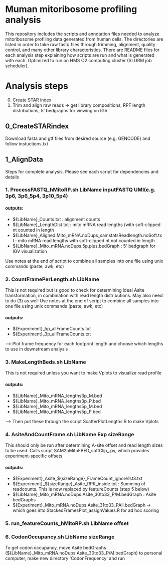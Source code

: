 # Muman mitoribosome profiling analysis

This repository includes the scripts and annotation files needed to analyze mitoribosome profiling data generated from human cells. The directories are listed in order to take raw fastq files through trimming, alignment, quality control, and many other library characteristics. There are README files for each analysis step explaining how scripts are run and what is generated with each. Optimized to run on HMS O2 computing cluster (SLURM job scheduler).

# Analysis steps

0. Create STAR index
1. Trim and align raw reads -> get library compositions, RPF length distributions, 5' bedgraphs for viewing on IGV

## 0_CreateSTARindex
Download fasta and gtf files from desired source (e.g. GENCODE) and follow instuctions.txt

## 1_AlignData

Steps for complete analysis. Please see each script for dependencies and details

### 1. ProcessFASTQ_hMitoRP.sh LibName inputFASTQ UMI(e.g. 3p6, 3p6_5p4, 3p10_5p4)
   
#### outputs:
   - ${LibName}_Counts.txt : alignment counts
   - ${LibName}_LengthDist.txt : mito mRNA read lengths (with soft-clipped nt counted in length
   - ${LibName}_Aligned.Mito_mRNA.noDups_samstatsReadlength.noSoft.txt : mito mRNA read lengths with soft-clipped nt not counted in length
   - ${LibName}_Mito_mRNA.noDups.5p.plus.bedGraph : 5' bedgraph for IGV visualization
   
   Use notes at the end of script to combine all samples into one file using unix commands (paste, awk, etc)
   
### 2. CountFramePerLength.sh LibName
   
   This is not required but is good to check for determining ideal Asite transformation, in combination with read length distributions. May also need to do (3) as well
   Use notes at the end of script to combine all samples into one file using unix commands (paste, awk, etc)
   
#### outputs:
   - ${Experiment}_5p_allFrameCounts.txt
   - ${Experiment}_3p_allFrameCounts.txt
   
   --> Plot frame frequency for each footprint length and choose which lengths to use in downstream analysis

### 3. MakeLengthBeds.sh LibName
   
   This is not required unless you want to make Vplots to visualize read profile
   
   #### outputs:
   - ${LibName}_Mito_mRNA_lengths3p_M.bed
   - ${LibName}_Mito_mRNA_lengths3p_P.bed                                                                                                                
   - ${LibName}_Mito_mRNA_lengths5p_M.bed                                                                                                                  
   - ${LibName}_Mito_mRNA_lengths5p_P.bed 
   
   --> Then put these through the script ScatterPlotLengths.R to make Vplots    

### 4. AsiteAndCountFrame.sh LibName Exp sizeRange
   
   This should only be run after determining A-site offset and read length sizes to be used. Calls script SAM2hMitoFBED_softClip_<Exp>.py, which provides experiment-specific offsets
   
   #### outputs:
   - ${Experiment}_Asite_${sizeRange}_FrameCount_ignore1st3.txt
   - ${Experiment}_${sizeRange}_Asite_RPK_inside.txt : Summing of readcounts. This is now replaced by featureCounts (step 5 below)
   - ${LibName}_Mito_mRNA.noDups.Asite_30to33_P/M.bedGraph : Asite bedGraphs
   - ${Experiment}_Mito_mRNA.noDups.Asite_31to33_PAll.bedGraph -> which goes into StackedFramesPlot_assignValues.R for ad hoc scoring
   
### 5. run_featureCounts_hMitoRP.sh LibName offset

### 6. CodonOccupancy.sh LibName sizeRange
To get codon occupancy, move Asite bedGraphs (${LibName}_Mito_mRNA.noDups.Asite_30to33_P/M.bedGraph) to personal computer, make new directory 'CodonFrequency' and run                                                                                                         
